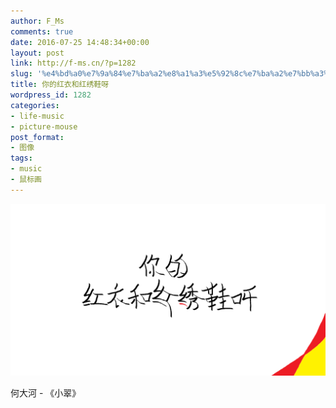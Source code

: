 ```yaml
---
author: F_Ms
comments: true
date: 2016-07-25 14:48:34+00:00
layout: post
link: http://f-ms.cn/?p=1282
slug: '%e4%bd%a0%e7%9a%84%e7%ba%a2%e8%a1%a3%e5%92%8c%e7%ba%a2%e7%bb%a3%e9%9e%8b%e5%91%80'
title: 你的红衣和红绣鞋呀
wordpress_id: 1282
categories:
- life-music
- picture-mouse
post_format:
- 图像
tags:
- music
- 鼠标画
---
```


![20160725_你的红衣和红绣鞋呀](/img/post/wp/2016/07/20160725_你的红衣和红绣鞋呀.png)


何大河 - 《小翠》

